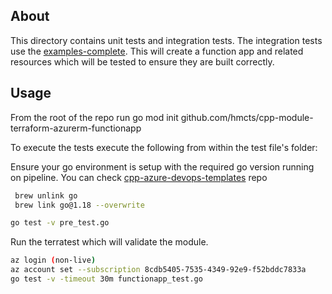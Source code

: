 ## About
This directory contains unit tests and integration tests.
The integration tests use the [examples-complete](../../examples/complete). This will create a
function app and related resources which will be tested to ensure they are built correctly.


## Usage

From the root of the repo run
go mod init github.com/hmcts/cpp-module-terraform-azurerm-functionapp

To execute the tests execute the following from within the test file's folder:

Ensure your go environment is setup with the required go version running on pipeline. You can check [cpp-azure-devops-templates](https://github.com/hmcts/cpp-azure-devops-templates/blob/main/pipelines/terratest.yaml#L13) repo

```bash
 brew unlink go
 brew link go@1.18 --overwrite
 ```

```bash
go test -v pre_test.go
```

Run the terratest which will validate the module.
```bash
az login (non-live)
az account set --subscription 8cdb5405-7535-4349-92e9-f52bddc7833a
go test -v -timeout 30m functionapp_test.go
```
